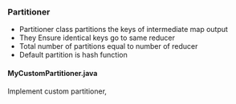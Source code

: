 
### Partitioner

- Partitioner class partitions the keys of intermediate map output
- They Ensure identical keys go to same reducer
- Total number of partitions equal to number of reducer
- Default partition is hash function



#### MyCustomPartitioner.java 
Implement custom partitioner,

 







